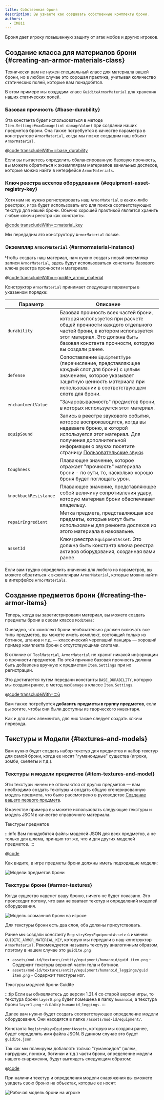 ```yaml
---
title: Собственная броня
description: Вы узнаете как создавать собственные комплекты брони.
authors:
  - IMB11
---
```


Броня дает игроку повышенную защиту от атак мобов и других игроков.

## Создание класса для материалов брони {#creating-an-armor-materials-class}

Технически вам не нужен специальный класс для материала вашей брони, но в любом случае это хорошая практика, учитывая количество статических полей, которые вам понадобятся.

В этом примере мы создадим класс `GuiditeArmorMaterial` для хранения наших статических полей.

### Базовая прочность {#base-durability}

Эта константа будет использоваться в методе `Item.Settings#maxDamage(int damageValue)` при создании наших предметов брони. Она также потребуется в качестве параметра в конструкторе `ArmorMaterial`, когда мы позже создадим наш объект `ArmorMaterial`.

@[code transcludeWith=:::base_durability](@/reference/1.21.8/src/main/java/com/example/docs/item/armor/GuiditeArmorMaterial.java)

Если вы пытаетесь определить сбалансированную базовую прочность, вы можете обратиться к экземплярам материалов ванильных доспехов, которые можно найти в интерфейсе `ArmorMaterials`.

### Ключ реестра ассетов оборудования {#equipment-asset-registry-key}

Хотя нам не нужно регистрировать наш `ArmorMaterial` в каких-либо реестрах, игра будет использовать его для поиска соответствующих текстур для нашей брони. Обычно хорошей практикой является хранить любые ключи реестра как константы.

@[code transcludeWith=:::material_key](@/reference/1.21.8/src/main/java/com/example/docs/item/armor/GuiditeArmorMaterial.java)

Мы передадим это конструктору `ArmorMaterial` позже.

### Экземпляр `ArmorMaterial` {#armormaterial-instance}

Чтобы создать наш материал, нам нужно создать новый экземпляр записи `ArmorMaterial`, здесь будут использоваться константы базового ключа реестра прочности и материала.

@[code transcludeWith=:::guidite_armor_material](@/reference/1.21.8/src/main/java/com/example/docs/item/armor/GuiditeArmorMaterial.java)

Конструктор `ArmorMaterial` принимает следующие параметры в указанном порядке:

| Параметр              | Описание                                                                                                                                                                                                                                                                    |
| --------------------- | --------------------------------------------------------------------------------------------------------------------------------------------------------------------------------------------------------------------------------------------------------------------------- |
| `durability`          | Базовая прочность всех частей брони, которая используется при расчете общей прочности каждого отдельного частей брони, в котором используется этот материал. Это должна быть базовая константа прочности, которую вы создали ранее.         |
| `defense`             | Сопоставление `EquipmentType` (перечисление, представляющее каждый слот для брони) с целым значением, которое указывает защитную ценность материала при использовании в соответствующем слоте для брони.                                 |
| `enchantmentValue`    | "Зачаровываемость" предметов брони, в которых используется этот материал.                                                                                                                                                                                   |
| `equipSound`          | Запись в реестре звукового события, которое воспроизводится, когда вы надеваете броню, в которой используется этот материал. Для получения дополнительной информации о звуках посетите страницу [Пользовательские звуки](../sounds/custom). |
| `toughness`           | Плавающее значение, которое отражает "прочность" материала брони - по сути, то, насколько хорошо броня будет поглощать урон.                                                                                                                                |
| `knockbackResistance` | Плавающее значение, представляющее собой величину сопротивления удару, которую материал брони обеспечивает владельцу.                                                                                                                                       |
| `repairIngredient`    | Метка предмета, представляющая все предметы, которые могут быть использованы для ремонта доспехов из этого материала в наковальне.                                                                                                                          |
| `assetId`             | Ключ реестра `EquipmentAsset`. Это должна быть константа ключа реестра активов оборудования, созданная вами ранее.                                                                                                                          |

Если вам трудно определить значения для любого из параметров, вы можете обратиться к экземплярам `ArmorMaterial`, которые можно найти в интерфейсе `ArmorMaterials`.

## Создание предметов брони {#creating-the-armor-items}

Теперь, когда вы зарегистрировали материал, вы можете создать предметы брони в своем классе `ModItems`:

Очевидно, что комплект брони необязательно должен включать все типы предметов, вы можете иметь комплект, состоящий только из ботинок, штанов и т.д. — классический черепаший панцирь — хороший пример комплекта брони с отсутствующими слотами.

В отличие от `ToolMaterial`, `ArmorMaterial` не хранит никакой информации о прочности предметов. По этой причине базовая прочность должна быть добавлена вручную к предметам `Item.Settings` при их регистрации.

Это достигается путем передачи константы `BASE_DURABILITY`, которую мы создали ранее, в метод `maxDamage` в классе `Item.Settings`.

@[code transcludeWith=:::6](@/reference/1.21.8/src/main/java/com/example/docs/item/ModItems.java)

Вам также потребуется **добавить предметы в группу предметов**, если вы хотите, чтобы они были доступны из творческого инвентаря.

Как и для всех элементов, для них также следует создать ключи перевода.

## Текстуры и Модели {#textures-and-models}

Вам нужно будет создать набор текстур для предметов и набор текстур для самой брони, когда ее носят "гуманоидные" существа (игроки, зомби, скелеты и т.д.).

### Текстуры и модели предметов {#item-textures-and-model}

Эти текстуры ничем не отличаются от других предметов — вам необходимо создать текстуры и создать общую сгенерированную модель предмета, что было рассмотрено в руководстве [Создание вашего первого предмета](./first-item#adding-a-texture-and-model).

В качестве примера вы можете использовать следующие текстуры и модель JSON в качестве справочного материала.

<DownloadEntry visualURL="/assets/develop/items/armor_0.png" downloadURL="/assets/develop/items/example_armor_item_textures.zip">Текстуры предметов</DownloadEntry>

:::info
Вам понадобятся файлы моделей JSON для всех предметов, а не только для шлема, принцип тот же, что и для других моделей предметов.
:::

@[code](@/reference/1.21.8/src/main/generated/assets/fabric-docs-reference/models/item/guidite_helmet.json)

Как видите, в игре предметы брони должны иметь подходящие модели:

![Модели предметов брони](/assets/develop/items/armor_1.png)

### Текстуры брони {#armor-textures}

Когда существо наденет вашу броню, ничего не будет показано. Это происходит потому, что вам не хватает текстур и определений моделей оборудования.

![Модель сломанной брони на игроке](/assets/develop/items/armor_2.png)

Для текстуры брони есть два слоя, оба должны присутствовать.

Ранее мы создали константу `RegistryKey<EquipmentAsset>` с именем `GUIDITE_ARMOR_MATERIAL_KEY`, которую мы передали в наш конструктор `ArmorMaterial`. Рекомендуется называть текстуру аналогичным образом, поэтому в нашем случае это `guidite.png`

- `assets/mod-id/textures/entity/equipment/humanoid/guid item.png` - Содержит текстуры верхней части тела и ботинок.
- `assets/mod-id/textures/entity/equipment/humanoid_leggings/guid item.png` - Содержит текстуры ног.

<DownloadEntry downloadURL="/assets/develop/items/example_armor_layer_textures.zip">Текстуры моделей брони Guidite</DownloadEntry>

:::tip
Если вы обновляетесь до версии 1.21.4 со старой версии игры, то текстура брони `layer0.png` будет помещена в папку `humanoid`, а текстура брони `layer1.png` - в папку `humanoid_leggings`.
:::

Далее вам нужно будет создать соответствующее определение модели оборудования. Они находятся в папке `/assets/mod-id/equipment/`.

Константа `RegistryKey<EquipmentAsset>`, которую мы создали ранее, будет определять имя файла JSON. В данном случае это будет `guidite.json`.

Так как мы планируем добавлять только "гуманоидов" (шлем, нагрудник, поножи, ботинки и т.д.) части брони, определение модели нашего снаряжения, будут выглядеть следующим образом:

@[code](@/reference/1.21.8/src/main/resources/assets/fabric-docs-reference/equipment/guidite.json)

При наличии текстур и определения модели снаряжения вы сможете увидеть свою броню на объектах, которые ее носят:

![Рабочая модель брони на игроке](/assets/develop/items/armor_3.png)

<!-- TODO: A guide on creating equipment for dyeable armor could prove useful. -->
